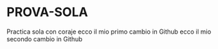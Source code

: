 # PROVA-SOLA
Practica sola con coraje
ecco il mio primo cambio in Github
ecco il mio secondo cambio in Github